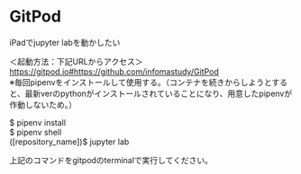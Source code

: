 # GitPod
iPadでjupyter labを動かしたい

＜起動方法：下記URLからアクセス＞ </br>
https://gitpod.io#https://github.com/infomastudy/GitPod </br>
※毎回pipenvをインストールして使用する。（コンテナを続きからしようとすると、最新verのpythonがインストールされていることになり、用意したpipenvが作動しないため。）

$ pipenv install </br>
$ pipenv shell </br>
([repository_name])$ jupyter lab </br>

上記のコマンドをgitpodのterminalで実行してください。
